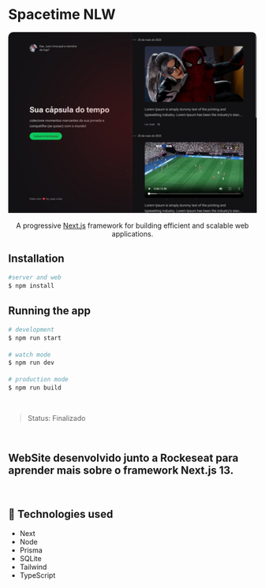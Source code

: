 # Spacetime NLW

<p align="center">
  <a href="https://nextjs.org" target="blank">
    <img src="./web/public/FinalProject.jpeg" width="600" alt="project" style="border-radius: 10px 10px 0px 0px" />
  </a>
</p>

  <p align="center">A progressive <a href="https://nextjs.org" target="_blank">Next.js</a> framework for building efficient and scalable web applications.</p>

## Installation

```bash
#server and web
$ npm install
```

## Running the app

```bash
# development
$ npm run start

# watch mode
$ npm run dev

# production mode
$ npm run build
```

</br>

> Status: Finalizado

</br>

## WebSite desenvolvido junto a Rockeseat para aprender mais sobre o framework Next.js 13.

<br/>

## 🧪 Technologies used

+ Next
+ Node
+ Prisma
+ SQLite
+ Tailwind
+ TypeScript

